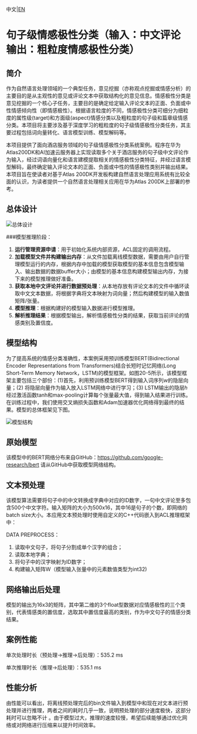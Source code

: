 中文|[EN](README_EN.md)

# 句子级情感极性分类（输入：中文评论  输出：粗粒度情感极性分类）

## 简介

作为自然语言处理领域的一个典型任务，意见挖掘（亦称观点挖掘或情感分析）的主要目的是从主观性的意见或评论文本中获取结构化的意见信息。情感极性分类是意见挖掘的一个核心子任务，主要目的是确定给定输入评论文本的正面、负面或中性情感倾向性（即情感极性）。根据语言粒度的不同，情感极性分类可细分为细粒度的属性级(target)和方面级(aspect)情感分类以及粗粒度的句子级和篇章级情感分类。本项目将主要涉及基于深度学习的粗粒度的句子级情感极性分类任务，其主要过程包括词向量转化、语言模型训练、模型解码等。

本项目提供了面向酒店服务领域的句子级情感极性分类系统案例。程序在华为Atlas200DK和AI加速云服务器上实现读取多个关于酒店服务的句子级中文评论作为输入，经过词语向量化和语言建模提取相关的情感极性分类特征，并经过语言模型解码，最终确定输入评论文本的正面、负面或中性的情感极性类别并输出结果。本项目旨在使读者对基于Atlas 200DK开发板构建自然语言处理应用系统有比较全面的认识，为读者提供一个自然语言处理相关应用在华为Atlas 200DK上部署的参考。

## 总体设计

![总体设计](./for_atlas200dk_1.7x.0.0_c++/tf_total_sentiment/figures/full_pipline.png  "full_pipline.png")

###模型推理阶段：
1. **运行管理资源申请**：用于初始化系统内部资源，ACL固定的调用流程。
2. **加载模型文件并构建输出内存**：从文件加载离线模型数据，需要由用户自行管理模型运行的内存，根据内存中加载的模型获取模型的基本信息包含模型输入、输出数据的数据buffer大小；由模型的基本信息构建模型输出内存，为接下来的模型推理做好准备。
3. **获取本地中文评论并进行数据预处理**：从本地存放有评论文本的文件中循环读取中文文本数据，将根据字典将文本映射为词向量；然后构建模型的输入数值矩阵/张量。
4. **模型推理**：根据构建好的模型输入数据进行模型推理。
5. **解析推理结果**：根据模型输出，解析情感极性分类的结果，获取当前评论的情感类别及置信度。

## 模型结构

为了提高系统的情感分类准确性，本案例采用预训练模型BERT(Bidirectional Encoder Representations from Transformers)结合长短时记忆网络(Long Short-Term Memory Network，LSTM)的模型框架。如图20-5所示，该模型框架主要包括三个部份：(1)首先，利用预训练模型BERT得到输入词序列*w*的隐层向量；(2) 将隐层向量作为输入放入LSTM网络中进行学习；(3) LSTM输出的隐层*h*经过激活函数tanh和max-pooling计算每个张量最大值，得到输入结果进行训练。在训练过程中，我们使用交叉熵损失函数和Adam加速器优化网络得到最终的结果。模型的总体框架见下图。

![模型结构](./for_atlas200dk_1.7x.0.0_c++/tf_total_sentiment/figures/network.png "network.png")

## 原始模型

该模型中的BERT网络分布来自GitHub：https://github.com/google-research/bert 请从GitHub中获取模型网络结构。

## 文本预处理

该模型算法需要将句子中的中文转换成字典中对应的ID数字，一句中文评论至多包含500个中文字符。输入矩阵的大小为500x16，其中16是句子的个数，即网络的batch size大小。本应用文本预处理时使用自定义的C++代码嵌入到ACL推理框架中：

DATA PREPROCESS：

1. 读取中文句子，将句子分割成单个汉字的组合；
2. 读取本地字典；
3. 将句子中的汉字映射为ID数字；
4. 构建输入矩阵W（模型输入张量中的元素数值类型为int32)

## 网络输出后处理

模型的输出为16x3的矩阵，其中第二维的3个float型数据对应情感极性的三个类别，代表情感类的置信度，选取其中置信度最高的类别，作为中文句子的情感分类结果。

## 案例性能

单次处理时长（预处理->推理->后处理）：535.2 ms

单次推理时长（推理->后处理）：535.1 ms

## 性能分析

由性能可以看出，将离线预处理完后的bin文件输入到模型中和现在对文本进行预处理并进行推理，两者之间的耗时几乎一致，说明预处理的部分速度极快，这部分耗时可以忽略不计 。由于模型过大，推理的速度较慢，希望后续能够通过优化网络或对网络进行压缩来以提升时间效率。
